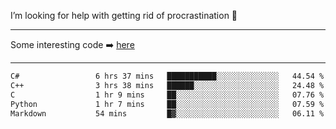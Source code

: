 I’m looking for help with getting rid of procrastination 🤔

-----

Some interesting code :arrow_right: [here](https://github.com/zhen8838/playground)

-----

<!--START_SECTION:waka-->

```txt
C#                 6 hrs 37 mins   ███████████░░░░░░░░░░░░░░   44.54 %
C++                3 hrs 38 mins   ██████░░░░░░░░░░░░░░░░░░░   24.48 %
C                  1 hr 9 mins     ██░░░░░░░░░░░░░░░░░░░░░░░   07.76 %
Python             1 hr 7 mins     ██░░░░░░░░░░░░░░░░░░░░░░░   07.59 %
Markdown           54 mins         █▓░░░░░░░░░░░░░░░░░░░░░░░   06.11 %
```

<!--END_SECTION:waka-->

<!--
**zhen8838/zhen8838** is a ✨ _special_ ✨ repository because its `README.md` (this file) appears on your GitHub profile.

Here are some ideas to get you started:

- 🔭 I’m currently working on ...
- 🌱 I’m currently learning ...
- 👯 I’m looking to collaborate on ...
 ...
- 💬 Ask me about ...
- 📫 How to reach me: ...
- 😄 Pronouns: ...
- ⚡ Fun fact: ...
-->
